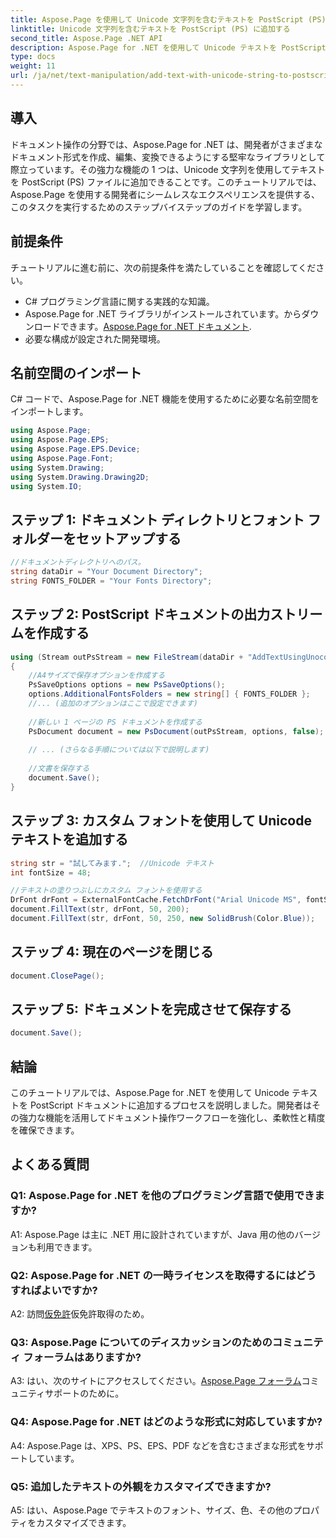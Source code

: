 ```yaml
---
title: Aspose.Page を使用して Unicode 文字列を含むテキストを PostScript (PS) に追加する
linktitle: Unicode 文字列を含むテキストを PostScript (PS) に追加する
second_title: Aspose.Page .NET API
description: Aspose.Page for .NET を使用して Unicode テキストを PostScript ファイルに追加する方法を学習します。ドキュメントの操作を簡単に強化します。
type: docs
weight: 11
url: /ja/net/text-manipulation/add-text-with-unicode-string-to-postscript-ps/
---
```

## 導入

ドキュメント操作の分野では、Aspose.Page for .NET は、開発者がさまざまなドキュメント形式を作成、編集、変換できるようにする堅牢なライブラリとして際立っています。その強力な機能の 1 つは、Unicode 文字列を使用してテキストを PostScript (PS) ファイルに追加できることです。このチュートリアルでは、Aspose.Page を使用する開発者にシームレスなエクスペリエンスを提供する、このタスクを実行するためのステップバイステップのガイドを学習します。

## 前提条件

チュートリアルに進む前に、次の前提条件を満たしていることを確認してください。

- C# プログラミング言語に関する実践的な知識。
-  Aspose.Page for .NET ライブラリがインストールされています。からダウンロードできます。[Aspose.Page for .NET ドキュメント](https://reference.aspose.com/page/net/).
- 必要な構成が設定された開発環境。

## 名前空間のインポート

C# コードで、Aspose.Page for .NET 機能を使用するために必要な名前空間をインポートします。

```csharp
using Aspose.Page;
using Aspose.Page.EPS;
using Aspose.Page.EPS.Device;
using Aspose.Page.Font;
using System.Drawing;
using System.Drawing.Drawing2D;
using System.IO;
```

## ステップ 1: ドキュメント ディレクトリとフォント フォルダーをセットアップする

```csharp
//ドキュメントディレクトリへのパス。
string dataDir = "Your Document Directory";
string FONTS_FOLDER = "Your Fonts Directory";
```

## ステップ 2: PostScript ドキュメントの出力ストリームを作成する

```csharp
using (Stream outPsStream = new FileStream(dataDir + "AddTextUsingUnocodeString_outPS.ps", FileMode.Create))
{
    //A4サイズで保存オプションを作成する
    PsSaveOptions options = new PsSaveOptions();
    options.AdditionalFontsFolders = new string[] { FONTS_FOLDER };
    //... (追加のオプションはここで設定できます)
    
    //新しい 1 ページの PS ドキュメントを作成する
    PsDocument document = new PsDocument(outPsStream, options, false);
    
    // ... (さらなる手順については以下で説明します)
    
    //文書を保存する
    document.Save();
}
```

## ステップ 3: カスタム フォントを使用して Unicode テキストを追加する

```csharp
string str = "試してみます.";  //Unicode テキスト
int fontSize = 48;

//テキストの塗りつぶしにカスタム フォントを使用する
DrFont drFont = ExternalFontCache.FetchDrFont("Arial Unicode MS", fontSize, FontStyle.Regular);
document.FillText(str, drFont, 50, 200);
document.FillText(str, drFont, 50, 250, new SolidBrush(Color.Blue));
```

## ステップ 4: 現在のページを閉じる

```csharp
document.ClosePage();
```

## ステップ 5: ドキュメントを完成させて保存する

```csharp
document.Save();
```

## 結論

このチュートリアルでは、Aspose.Page for .NET を使用して Unicode テキストを PostScript ドキュメントに追加するプロセスを説明しました。開発者はその強力な機能を活用してドキュメント操作ワークフローを強化し、柔軟性と精度を確保できます。

## よくある質問

### Q1: Aspose.Page for .NET を他のプログラミング言語で使用できますか?

A1: Aspose.Page は主に .NET 用に設計されていますが、Java 用の他のバージョンも利用できます。

### Q2: Aspose.Page for .NET の一時ライセンスを取得するにはどうすればよいですか?

 A2: 訪問[仮免許](https://purchase.aspose.com/temporary-license/)仮免許取得のため。

### Q3: Aspose.Page についてのディスカッションのためのコミュニティ フォーラムはありますか?

 A3: はい、次のサイトにアクセスしてください。[Aspose.Page フォーラム](https://forum.aspose.com/c/page/39)コミュニティサポートのために。

### Q4: Aspose.Page for .NET はどのような形式に対応していますか?

A4: Aspose.Page は、XPS、PS、EPS、PDF などを含むさまざまな形式をサポートしています。

### Q5: 追加したテキストの外観をカスタマイズできますか?

A5: はい、Aspose.Page でテキストのフォント、サイズ、色、その他のプロパティをカスタマイズできます。